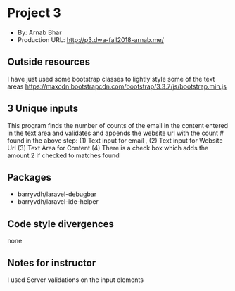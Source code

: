 # Project 3
+ By: Arnab Bhar
+ Production URL: <http://p3.dwa-fall2018-arnab.me/>

## Outside resources
I have just used some bootstrap classes to lightly style some of the text areas
https://maxcdn.bootstrapcdn.com/bootstrap/3.3.7/js/bootstrap.min.js

## 3 Unique inputs
This program finds the number of counts of the email in the content entered in the text area and validates and appends the website url with the count # found in the above step: (1) Text input for email , (2) Text input for Website Url  (3) Text Area for Content (4) There is a check box which adds the amount 2 if checked to matches found

## Packages
* barryvdh/laravel-debugbar
* barryvdh/laravel-ide-helper

## Code style divergences
none

## Notes for instructor
I used Server validations on the input elements 
